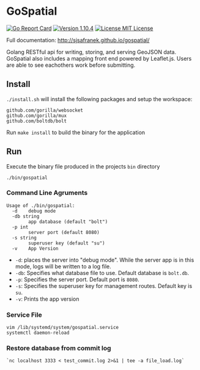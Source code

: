 # GoSpatial
[![Go Report Card](https://goreportcard.com/badge/github.com/sjsafranek/gospatial)](https://goreportcard.com/report/github.com/sjsafranek/gospatial)
[![Version 1.10.4](https://img.shields.io/badge/version-1.10-brightgreen.svg)](http://sjsafranek.github.io/gospatial/)
[![License MIT License](https://img.shields.io/github/license/mashape/apistatus.svg)](http://sjsafranek.github.io/gospatial/)

Full documentation: http://sjsafranek.github.io/gospatial/

Golang RESTful api for writing, storing, and serving GeoJSON data. GoSpatial also includes a mapping front end powered by Leaflet.js. Users are able to see eachothers work before submitting.


## Install
``./install.sh`` will install the following packages and setup the workspace:

	github.com/gorilla/websocket
	github.com/gorilla/mux
	github.com/boltdb/bolt

Run ``make install`` to build the binary for the application


## Run
Execute the binary file produced in the projects `bin` directory

 	./bin/gospatial


### Command Line Agruments

	Usage of ./bin/gospatial:
	  -d	debug mode
	  -db string
	    	app database (default "bolt")
	  -p int
	    	server port (default 8080)
	  -s string
	    	superuser key (default "su")
	  -v	App Version

 - `-d`: places the server into "debug mode". While the server app is in this mode, logs will be written to a log file.
 - `-db`: Specifies what database file to use. Default database is `bolt.db`.
 - `-p`: Specifies the server port. Default port is `8080`.
 - `-s`: Specifies the superuser key for management routes. Default key is `su`.
 - `-v`: Prints the app version

### Service File

	vim /lib/systemd/system/gospatial.service
	systemctl daemon-reload

### Restore database from commit log

	`nc localhost 3333 < test_commit.log 2>&1 | tee -a file_load.log`

